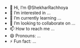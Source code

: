 - 👋 Hi, I’m @ShekharRachhoya
- 👀 I’m interested in ...
- 🌱 I’m currently learning ...
- 💞️ I’m looking to collaborate on ...
- 📫 How to reach me ...
- 😄 Pronouns: ...
- ⚡ Fun fact: ...

<!---
ShekharRachhoya/ShekharRachhoya is a ✨ special ✨ repository because its `README.md` (this file) appears on your GitHub profile.
You can click the Preview link to take a look at your changes.
--->
